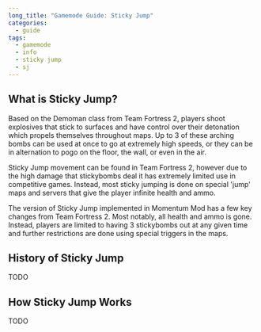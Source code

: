 ```yaml
---
long_title: "Gamemode Guide: Sticky Jump"
categories:
  - guide
tags:
  - gamemode
  - info
  - sticky jump
  - sj
---
```


## What is Sticky Jump?

Based on the Demoman class from Team Fortress 2, players shoot explosives that stick to surfaces and have control over their detonation which propels themselves throughout maps. Up to 3 of these arching bombs can be used at once to go at extremely high speeds, or they can be in alternation to pogo on the floor, the wall, or even in the air.

Sticky Jump movement can be found in Team Fortress 2, however due to the high damage that stickybombs deal it has extremely limited use in competitive games. Instead, most sticky jumping is done on special 'jump' maps and servers that give the player infinite health and ammo.

The version of Sticky Jump implemented in Momentum Mod has a few key changes from Team Fortress 2. Most notably, all health and ammo is gone. Instead, players are limited to having 3 stickybombs out at any given time and further restrictions are done using special triggers in the maps.

## History of Sticky Jump

TODO

## How Sticky Jump Works

TODO
